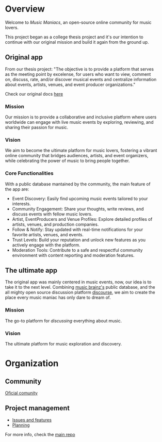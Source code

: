 # Overview

Welcome to *Music Maniacs*, an open-source online community for music lovers.

This project began as a college thesis project and it's our intention to continue with our original mission and build it again from the ground up.

## Original app

From our thesis project: "The objective is to provide a platform that serves as the meeting point by excelense, for users who want to view, comment on, discuss, rate, and/or discover musical events and centralize information about events, artists, venues, and event producer organizations."

Check our original docs [here](/thesis/README.md)

### Mission
Our mission is to provide a collaborative and inclusive platform where users worldwide can engage with live music events by exploring, reviewing, and sharing their passion for music.

### Vision
We aim to become the ultimate platform for music lovers, fostering a vibrant online community that bridges audiences, artists, and event organizers, while celebrating the power of music to bring people together.

### Core Functionalities

With a public database mantained by the community, the main feature of the app are:
- Event Discovery: Easily find upcoming music events tailored to your interests.
- Community Engagement: Share your thoughts, write reviews, and discuss events with fellow music lovers.
- Artist, EventProducers and Venue Profiles: Explore detailed profiles of artists, venues, and production companies.
- Follow & Notify: Stay updated with real-time notifications for your favorite artists, venues, and events.
- Trust Levels: Build your reputation and unlock new features as you actively engage with the platform.
- Moderation Tools: Contribute to a safe and respectful community environment with content reporting and moderation features.

## The ultimate app

The original app was mainly centered in music events, now, our idea is to take it to the next level. Combining [music brainz's](https://github.com/metabrainz/musicbrainz-server) public database, and the all mighty open source discussion platform [discourse](https://github.com/discourse/discourse), we aim to create the place every music maniac has only dare to dream of.


### Mission

The go-to platform for *discussing* everything about music.

### Vision

The ultimate platform for music exploration and discovery.


# Organization

## Community
[Oficial comunity](https://github.com/orgs/Music-Maniacs/discussions)

## Project management

- [Issues and features](https://github.com/Music-Maniacs/music_maniacs_discourse/issues)
- [Planning](https://github.com/orgs/Music-Maniacs/projects)

For more info, check the [main repo](https://github.com/Music-Maniacs/music_maniacs_discourse)
